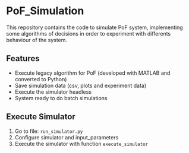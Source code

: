 # PoF_Simulation

This repository contains the code to simulate PoF system, implementing some algorithms of decisions in order to experiment with differents behaviour of the system.

## Features
* Execute legacy algorithm for PoF (developed with MATLAB and converted to Python)
* Save simulation data (csv, plots and experiment data)
* Execute the simulator headless
* System ready to do batch simulations

## Execute Simulator

1. Go to file: ``run_simulator.py``
2. Configure simulator and input_parameters
3. Execute the simulator with function `execute_simulator`